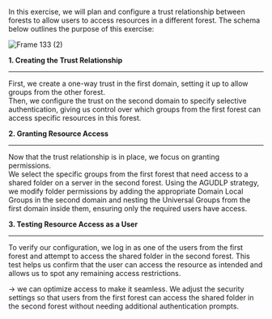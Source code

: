 In this exercise, we will plan and configure a trust relationship between forests to allow users to access resources in a different forest. The schema below outlines the purpose of this exercise:



![Frame 133 (2)](https://github.com/user-attachments/assets/273851ff-9031-458e-b199-a092492fdb27)

**1. Creating the Trust Relationship**  
_______________________________________
First, we create a one-way trust in the first domain, setting it up to allow groups from the other forest.  
Then, we configure the trust on the second domain to specify selective authentication, giving us control over which groups from the first forest can access specific resources in this forest.

**2. Granting Resource Access**  
____________________________
Now that the trust relationship is in place, we focus on granting permissions.  
We select the specific groups from the first forest that need access to a shared folder on a server in the second forest. Using the AGUDLP strategy, we modify folder permissions by adding the appropriate Domain Local Groups in the second domain and nesting the Universal Groups from the first domain inside them, ensuring only the required users have access.

**3. Testing Resource Access as a User**
_______________________________________
To verify our configuration, we log in as one of the users from the first forest and attempt to access the shared folder in the second forest. This test helps us confirm that the user can access the resource as intended and allows us to spot any remaining access restrictions.

-> we can optimize access to make it seamless. We adjust the security settings so that users from the first forest can access the shared folder in the second forest without needing additional authentication prompts.

